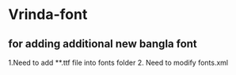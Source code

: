 # Vrinda-font


for adding additional new bangla font 
----------------------------------------
1.Need to add  **.ttf file into fonts folder
2. Need to modify fonts.xml 